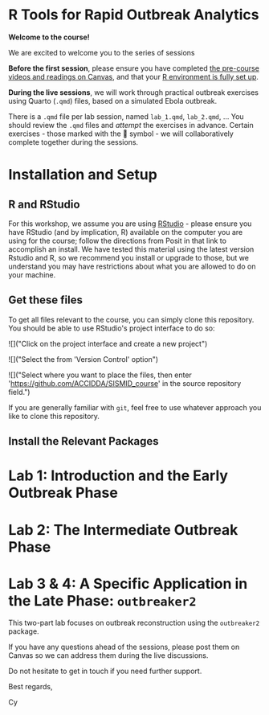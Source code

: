 
# R Tools for Rapid Outbreak Analytics

**Welcome to the course!**

We are excited to welcome you to the series of sessions

**Before the first session**, please ensure you have completed [the pre-course videos and readings on Canvas](https://canvas.instructure.com/courses/11724282), and that your [R environment is fully set up](#installation-and-setup).

**During the live sessions**, we will work through practical outbreak exercises using Quarto (`.qmd`) files, based on a simulated Ebola outbreak.

There is a `.qmd` file per lab session, named `lab_1.qmd`, `lab_2.qmd`, ... You should review the `.qmd` files and _attempt_ the exercises in advance. Certain exercises - those marked with the 🧠 symbol - we will collaboratively complete together during the sessions. 

# Installation and Setup

## R and RStudio 

For this workshop, we assume you are using [RStudio](https://posit.co/download/rstudio-desktop/) - please ensure you have RStudio (and by implication, R) available on the computer you are using for the course; follow the directions from Posit in that link to accomplish an install. We have tested this material using the latest version Rstudio and R, so we recommend you install or upgrade to those, but we understand you may have restrictions about what you are allowed to do on your machine.

## Get these files

To get all files relevant to the course, you can simply clone this repository. You should be able to use RStudio's project interface to do so:

![]("Click on the project interface and create a new project")

![]("Select the from 'Version Control' option")

![]("Select where you want to place the files, then enter 'https://github.com/ACCIDDA/SISMID_course' in the source repository field.")

If you are generally familiar with `git`, feel free to use whatever approach you like to clone this repository.

## Install the Relevant Packages



# Lab 1: Introduction and the Early Outbreak Phase

# Lab 2: The Intermediate Outbreak Phase

# Lab 3 & 4: A Specific Application in the Late Phase: `outbreaker2`

This two-part lab focuses on outbreak reconstruction using the `outbreaker2` package.

If you have any questions ahead of the sessions, please post them on Canvas so we can address them during the live discussions.

Do not hesitate to get in touch if you need further support.

Best regards,

Cy
